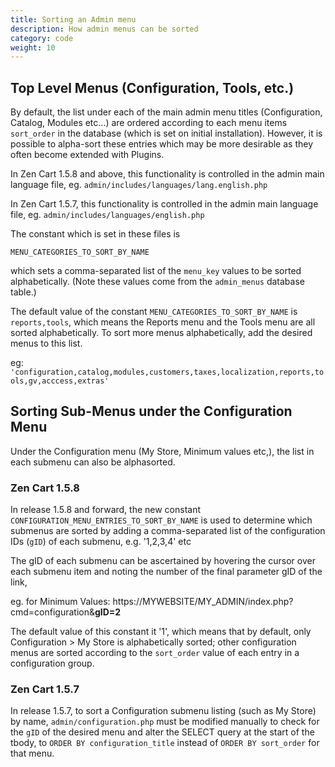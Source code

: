 ```yaml
---
title: Sorting an Admin menu 
description: How admin menus can be sorted 
category: code
weight: 10
---
```


## Top Level Menus (Configuration, Tools, etc.)

By default, the list under each of the main admin menu titles  (Configuration, Catalog, Modules etc...) are ordered according to each menu items `sort_order` in the database (which is set on initial installation). However, it is possible to alpha-sort these entries which may be more desirable as they often become extended with Plugins.

In Zen Cart 1.5.8 and above, this functionality is controlled in the admin main language file, eg.  `admin/includes/languages/lang.english.php` 

In Zen Cart 1.5.7, this functionality is controlled in the admin main language file, eg.  `admin/includes/languages/english.php` 

The constant which is set in these files is 

`MENU_CATEGORIES_TO_SORT_BY_NAME`

which sets a comma-separated list of the `menu_key` values to be sorted alphabetically.
(Note these values come from the `admin_menus` database table.)

The default value of the constant `MENU_CATEGORIES_TO_SORT_BY_NAME` is `reports,tools`, which means the Reports menu and the Tools menu are all sorted alphabetically.  To sort more menus alphabetically, add the desired menus to this list.

eg:
`'configuration,catalog,modules,customers,taxes,localization,reports,tools,gv,acccess,extras'`

## Sorting Sub-Menus under the Configuration Menu 

Under the Configuration menu (My Store, Minimum values etc,), the list in each submenu can also be alphasorted.

### Zen Cart 1.5.8
In release 1.5.8 and forward, the new constant `CONFIGURATION_MENU_ENTRIES_TO_SORT_BY_NAME` is used to determine which submenus are sorted by adding a comma-separated list of the configuration IDs (`gID`) of each submenu, 
e.g. '1,2,3,4' etc

The gID of each submenu can be ascertained by hovering the cursor over each submenu item and noting the number of the final parameter gID of the link,

eg. for Minimum Values:  https://MYWEBSITE/MY_ADMIN/index.php?cmd=configuration&**gID=2**

The default value of this constant it '1', which means that by default, only Configuration > My Store is alphabetically sorted; other configuration menus are sorted according to the `sort_order` value of each entry in a configuration group. 

### Zen Cart 1.5.7
In release 1.5.7, to sort a Configuration submenu listing (such as My Store) by name, `admin/configuration.php` must be modified manually to check for the `gID` of the desired menu and alter the SELECT query at the start of the tbody, to `ORDER BY configuration_title` instead of `ORDER BY sort_order` for that menu.

